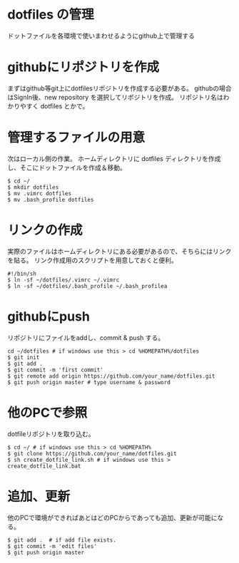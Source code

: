 # dotfiles の管理
ドットファイルを各環境で使いまわせるようにgithub上で管理する

# githubにリポジトリを作成
まずはgithub等git上にdotfilesリポジトリを作成する必要がある。
githubの場合はSignIn後、new repository を選択してリポジトリを作成。
リポジトリ名はわかりやすく dotfiles とかで。

# 管理するファイルの用意
次はローカル側の作業。
ホームディレクトリに dotfiles ディレクトリを作成し、そこにドットファイルを作成＆移動。

	$ cd ~/
	$ mkdir dotfiles
	$ mv .vimrc dotfiles
	$ mv .bash_profile dotfiles

# リンクの作成
実際のファイルはホームディレクトリにある必要があるので、そちらにはリンクを貼る。
リンク作成用のスクリプトを用意しておくと便利。

	#!/bin/sh
	$ ln -sf ~/dotfiles/.vimrc ~/.vimrc
	$ ln -sf ~/dotfiles/.bash_profile ~/.bash_profilea

# githubにpush
リポジトリにファイルをaddし、commit & push する。

	cd ~/dotfiles # if windows use this > cd %HOMEPATH%/dotfiles
	$ git init
	$ git add .
	$ git commit -m 'first commit'
	$ git remote add origin https://github.com/your_name/dotfiles.git
	$ git push origin master # type username & password

# 他のPCで参照
dotfileリポジトリを取り込む。

    $ cd ~/ # if windows use this > cd %HOMEPATH%
    $ git clone https://github.com/your_name/dotfiles.git
    $ sh create_dotfile_link.sh # if windows use this > create_dotfile_link.bat

# 追加、更新
他のPCで環境ができればあとはどのPCからであっても追加、更新が可能になる。

    $ git add .  # if add file exists.
    $ git commit -m 'edit files'
    $ git push origin master





